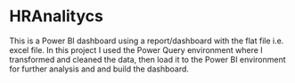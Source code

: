 # HRAnalitycs
This is a Power BI dashboard using a report/dashboard with the flat file i.e. excel file. 
In this project I used the Power Query environment where I transformed and cleaned the data, then load it to the Power BI environment for further analysis and and build the dashboard.

<imm src="https://github.com/sthefanyspina/sthefanys.tech/blob/main/src/Assets/Projects/HRAnalyticsDashboard.png"/>

